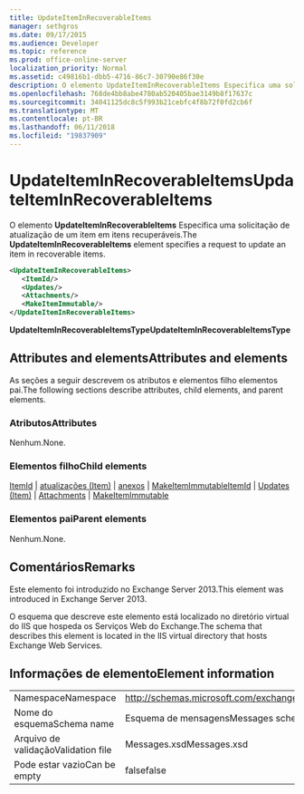 ```yaml
---
title: UpdateItemInRecoverableItems
manager: sethgros
ms.date: 09/17/2015
ms.audience: Developer
ms.topic: reference
ms.prod: office-online-server
localization_priority: Normal
ms.assetid: c49816b1-dbb5-4716-86c7-30790e86f30e
description: O elemento UpdateItemInRecoverableItems Especifica uma solicitação de atualização de um item em itens recuperáveis.
ms.openlocfilehash: 768de4bb8abe4780ab520405bae3149b8f17637c
ms.sourcegitcommit: 34041125dc8c5f993b21cebfc4f8b72f0fd2cb6f
ms.translationtype: MT
ms.contentlocale: pt-BR
ms.lasthandoff: 06/11/2018
ms.locfileid: "19837909"
---
```

# <a name="updateiteminrecoverableitems"></a><span data-ttu-id="89458-103">UpdateItemInRecoverableItems</span><span class="sxs-lookup"><span data-stu-id="89458-103">UpdateItemInRecoverableItems</span></span>

<span data-ttu-id="89458-104">O elemento **UpdateItemInRecoverableItems** Especifica uma solicitação de atualização de um item em itens recuperáveis.</span><span class="sxs-lookup"><span data-stu-id="89458-104">The **UpdateItemInRecoverableItems** element specifies a request to update an item in recoverable items.</span></span> 
  
```XML
<UpdateItemInRecoverableItems>
   <ItemId/>
   <Updates/>
   <Attachments/>
   <MakeItemImmutable/>
</UpdateItemInRecoverableItems>
```

 <span data-ttu-id="89458-105">**UpdateItemInRecoverableItemsType**</span><span class="sxs-lookup"><span data-stu-id="89458-105">**UpdateItemInRecoverableItemsType**</span></span>
## <a name="attributes-and-elements"></a><span data-ttu-id="89458-106">Attributes and elements</span><span class="sxs-lookup"><span data-stu-id="89458-106">Attributes and elements</span></span>

<span data-ttu-id="89458-107">As seções a seguir descrevem os atributos e elementos filho elementos pai.</span><span class="sxs-lookup"><span data-stu-id="89458-107">The following sections describe attributes, child elements, and parent elements.</span></span>
  
### <a name="attributes"></a><span data-ttu-id="89458-108">Atributos</span><span class="sxs-lookup"><span data-stu-id="89458-108">Attributes</span></span>

<span data-ttu-id="89458-109">Nenhum.</span><span class="sxs-lookup"><span data-stu-id="89458-109">None.</span></span>
  
### <a name="child-elements"></a><span data-ttu-id="89458-110">Elementos filho</span><span class="sxs-lookup"><span data-stu-id="89458-110">Child elements</span></span>

<span data-ttu-id="89458-111">[ItemId](itemid.md) | [atualizações (Item)](updates-item.md) | [anexos](attachments-ex15websvcsotherref.md) | [MakeItemImmutable](makeitemimmutable.md)</span><span class="sxs-lookup"><span data-stu-id="89458-111">[ItemId](itemid.md) | [Updates (Item)](updates-item.md) | [Attachments](attachments-ex15websvcsotherref.md) | [MakeItemImmutable](makeitemimmutable.md)</span></span>
  
### <a name="parent-elements"></a><span data-ttu-id="89458-112">Elementos pai</span><span class="sxs-lookup"><span data-stu-id="89458-112">Parent elements</span></span>

<span data-ttu-id="89458-113">Nenhum.</span><span class="sxs-lookup"><span data-stu-id="89458-113">None.</span></span>
  
## <a name="remarks"></a><span data-ttu-id="89458-114">Comentários</span><span class="sxs-lookup"><span data-stu-id="89458-114">Remarks</span></span>

<span data-ttu-id="89458-115">Este elemento foi introduzido no Exchange Server 2013.</span><span class="sxs-lookup"><span data-stu-id="89458-115">This element was introduced in Exchange Server 2013.</span></span>
  
<span data-ttu-id="89458-116">O esquema que descreve este elemento está localizado no diretório virtual do IIS que hospeda os Serviços Web do Exchange.</span><span class="sxs-lookup"><span data-stu-id="89458-116">The schema that describes this element is located in the IIS virtual directory that hosts Exchange Web Services.</span></span>
  
## <a name="element-information"></a><span data-ttu-id="89458-117">Informações de elemento</span><span class="sxs-lookup"><span data-stu-id="89458-117">Element information</span></span>

|||
|:-----|:-----|
|<span data-ttu-id="89458-118">Namespace</span><span class="sxs-lookup"><span data-stu-id="89458-118">Namespace</span></span>  <br/> |http://schemas.microsoft.com/exchange/services/2006/messages  <br/> |
|<span data-ttu-id="89458-119">Nome do esquema</span><span class="sxs-lookup"><span data-stu-id="89458-119">Schema name</span></span>  <br/> |<span data-ttu-id="89458-120">Esquema de mensagens</span><span class="sxs-lookup"><span data-stu-id="89458-120">Messages schema</span></span>  <br/> |
|<span data-ttu-id="89458-121">Arquivo de validação</span><span class="sxs-lookup"><span data-stu-id="89458-121">Validation file</span></span>  <br/> |<span data-ttu-id="89458-122">Messages.xsd</span><span class="sxs-lookup"><span data-stu-id="89458-122">Messages.xsd</span></span>  <br/> |
|<span data-ttu-id="89458-123">Pode estar vazio</span><span class="sxs-lookup"><span data-stu-id="89458-123">Can be empty</span></span>  <br/> |<span data-ttu-id="89458-124">false</span><span class="sxs-lookup"><span data-stu-id="89458-124">false</span></span>  <br/> |
   

